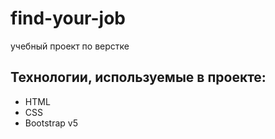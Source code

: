# find-your-job
учебный проект по верстке

## Технологии, используемые в проекте:
- HTML
- CSS
- Bootstrap v5
